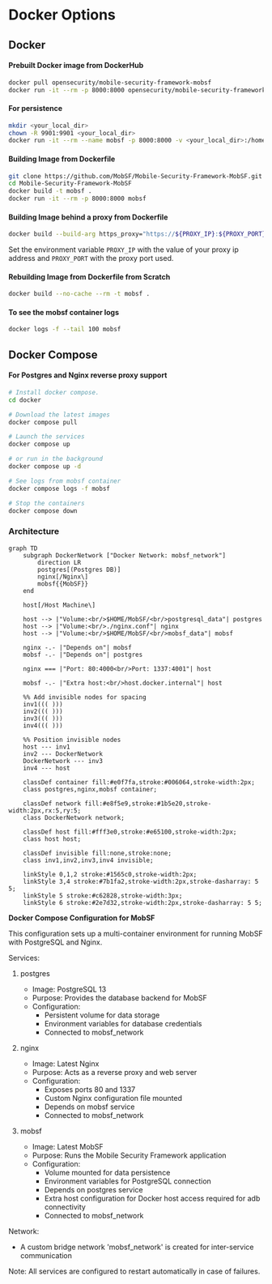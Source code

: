 # Docker Options

## Docker
#### Prebuilt Docker image from DockerHub

```bash
docker pull opensecurity/mobile-security-framework-mobsf
docker run -it --rm -p 8000:8000 opensecurity/mobile-security-framework-mobsf:latest
```

#### For persistence

```bash
mkdir <your_local_dir>
chown -R 9901:9901 <your_local_dir>
docker run -it --rm --name mobsf -p 8000:8000 -v <your_local_dir>:/home/mobsf/.MobSF opensecurity/mobile-security-framework-mobsf:latest
```

#### Building Image from Dockerfile

```bash
git clone https://github.com/MobSF/Mobile-Security-Framework-MobSF.git
cd Mobile-Security-Framework-MobSF
docker build -t mobsf .
docker run -it --rm -p 8000:8000 mobsf
```

#### Building Image behind a proxy from Dockerfile

```bash
docker build --build-arg https_proxy="https://${PROXY_IP}:${PROXY_PORT}" --build-arg http_proxy="${PROXY_IP}:${PROXY_PORT}" --build-arg NO_PROXY="127.0.0.1" -t mobsf .
```

Set the environment variable `PROXY_IP` with the value of your proxy ip address and `PROXY_PORT` with the proxy port used.

#### Rebuilding Image from Dockerfile from Scratch

```bash
docker build --no-cache --rm -t mobsf .
```

#### To see the mobsf container logs

```bash
docker logs -f --tail 100 mobsf
```
## Docker Compose
#### For Postgres and Nginx reverse proxy support

```bash
# Install docker compose.
cd docker

# Download the latest images 
docker compose pull

# Launch the services
docker compose up

# or run in the background
docker compose up -d

# See logs from mobsf container
docker compose logs -f mobsf 

# Stop the containers
docker compose down
```

### Architecture

```mermaid
graph TD
    subgraph DockerNetwork ["Docker Network: mobsf_network"]
        direction LR
        postgres[(Postgres DB)]
        nginx[/Nginx\]
        mobsf{{MobSF}}
    end

    host[/Host Machine\]

    host --> |"Volume:<br/>$HOME/MobSF/<br/>postgresql_data"| postgres
    host --> |"Volume:<br/>./nginx.conf"| nginx
    host --> |"Volume:<br/>$HOME/MobSF/<br/>mobsf_data"| mobsf
    
    nginx -.- |"Depends on"| mobsf
    mobsf -.- |"Depends on"| postgres

    nginx === |"Port: 80:4000<br/>Port: 1337:4001"| host

    mobsf -.- |"Extra host:<br/>host.docker.internal"| host

    %% Add invisible nodes for spacing
    inv1((( )))
    inv2((( )))
    inv3((( )))
    inv4((( )))

    %% Position invisible nodes
    host --- inv1
    inv2 --- DockerNetwork
    DockerNetwork --- inv3
    inv4 --- host

    classDef container fill:#e0f7fa,stroke:#006064,stroke-width:2px;
    class postgres,nginx,mobsf container;
    
    classDef network fill:#e8f5e9,stroke:#1b5e20,stroke-width:2px,rx:5,ry:5;
    class DockerNetwork network;

    classDef host fill:#fff3e0,stroke:#e65100,stroke-width:2px;
    class host host;

    classDef invisible fill:none,stroke:none;
    class inv1,inv2,inv3,inv4 invisible;

    linkStyle 0,1,2 stroke:#1565c0,stroke-width:2px;
    linkStyle 3,4 stroke:#7b1fa2,stroke-width:2px,stroke-dasharray: 5 5;
    linkStyle 5 stroke:#c62828,stroke-width:3px;
    linkStyle 6 stroke:#2e7d32,stroke-width:2px,stroke-dasharray: 5 5;
```

**Docker Compose Configuration for MobSF**

This configuration sets up a multi-container environment for running MobSF with PostgreSQL and Nginx.

Services:

1. postgres
   - Image: PostgreSQL 13
   - Purpose: Provides the database backend for MobSF
   - Configuration:
     * Persistent volume for data storage
     * Environment variables for database credentials
     * Connected to mobsf_network

2. nginx
   - Image: Latest Nginx
   - Purpose: Acts as a reverse proxy and web server
   - Configuration:
     * Exposes ports 80 and 1337
     * Custom Nginx configuration file mounted
     * Depends on mobsf service
     * Connected to mobsf_network

3. mobsf
   - Image: Latest MobSF
   - Purpose: Runs the Mobile Security Framework application
   - Configuration:
     * Volume mounted for data persistence
     * Environment variables for PostgreSQL connection
     * Depends on postgres service
     * Extra host configuration for Docker host access required for adb connectivity
     * Connected to mobsf_network

Network:
   - A custom bridge network 'mobsf_network' is created for inter-service communication

Note: All services are configured to restart automatically in case of failures.
